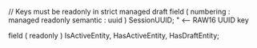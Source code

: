 // Keys must be readonly in strict managed draft
  field ( numbering : managed
          readonly
          semantic  : uuid ) SessionUUID;  " <-- RAW16 UUID key

  field ( readonly ) IsActiveEntity, HasActiveEntity, HasDraftEntity;
